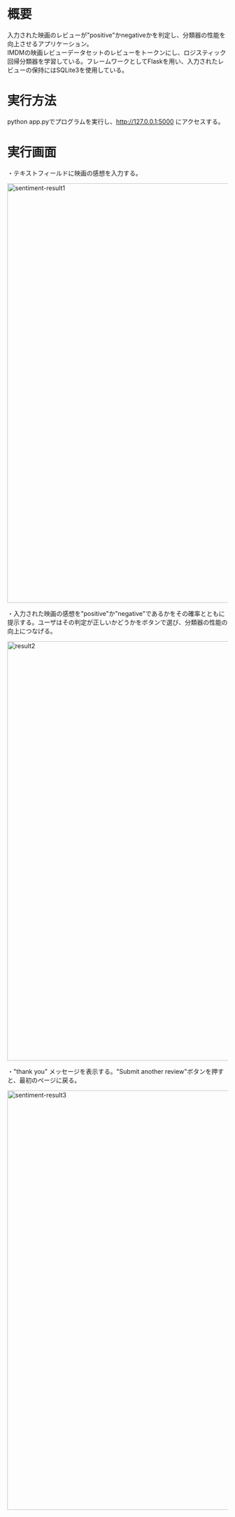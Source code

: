 # 概要
入力された映画のレビューが"positive"かnegativeかを判定し、分類器の性能を向上させるアプリケーション。  
IMDMの映画レビューデータセットのレビューをトークンにし、ロジスティック回帰分類器を学習している。フレームワークとしてFlaskを用い、入力されたレビューの保持にはSQLite3を使用している。  

# 実行方法  
python app.pyでプログラムを実行し、http://127.0.0.1:5000 にアクセスする。
# 実行画面

・テキストフィールドに映画の感想を入力する。  

<img width="960" alt="sentiment-result1" src="https://user-images.githubusercontent.com/62968285/148700905-763fbb1d-2b52-4566-ba47-179d8274fdbe.png">
  
・入力された映画の感想を"positive"か"negative"であるかをその確率とともに提示する。ユーザはその判定が正しいかどうかをボタンで選び、分類器の性能の向上につなげる。  

<img width="960" alt="result2" src="https://user-images.githubusercontent.com/62968285/148700909-ece1c7b4-ad61-409e-9547-91965883aadb.png">
  
・"thank you" メッセージを表示する。"Submit another review"ボタンを押すと、最初のページに戻る。  

<img width="960" alt="sentiment-result3" src="https://user-images.githubusercontent.com/62968285/148700914-b1a47d8e-7d0a-4a36-af96-1d14770ad56e.png">

